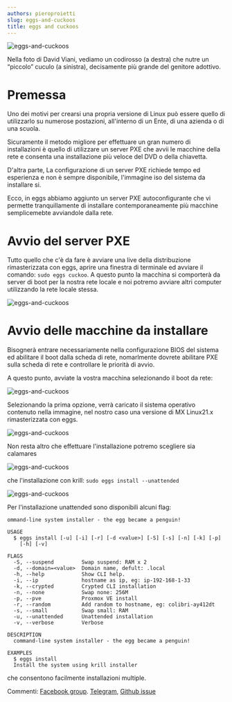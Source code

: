 ```yaml
---
authors: pieroproietti
slug: eggs-and-cuckoos
title: eggs and cuckoos
---
```


![eggs-and-cuckoos](/images/eggs-and-cuckoos/cuckoo.jpg)

Nella foto di David Viani, vediamo un codirosso (a destra) che nutre un “piccolo” cuculo (a sinistra), decisamente più grande del genitore adottivo.

# Premessa

Uno dei motivi per crearsi una propria versione di Linux può essere quello di utilizzarlo su numerose postazioni, all'interno di un Ente, di una azienda o di una scuola.

Sicuramente il metodo migliore per effettuare un gran numero di installazioni è quello di utilizzare un server PXE che avvii le macchine della rete e consenta una installazione più veloce del DVD o della chiavetta. 

D'altra parte, La configurazione di un server PXE richiede tempo ed esperienza e non è sempre disponibile, l'immagine iso del sistema da installare si.

Ecco, in eggs abbiamo aggiunto un server PXE autoconfigurante che vi permette tranquillamente di installare contemporaneamente più macchine semplicemebte avviandole dalla rete.

# Avvio del server PXE

Tutto quello che c'è da fare è avviare una live della distribuzione rimasterizzata con eggs, aprire una finestra di terminale ed avviare il comando: ```sudo eggs cuckoo```. A questo punto la macchina si comporterà da server di boot per la nostra rete locale e noi potremo avviare altri computer utilizzando la rete locale stessa.

![eggs-and-cuckoos](/images/eggs-and-cuckoos/cuckoo-server.png)

# Avvio delle macchine da installare

Bisognerà entrare necessariamente nella configurazione BIOS del sistema ed abilitare il boot dalla scheda di rete, nomarlmente dovrete abilitare PXE sulla scheda di rete e controllare le priorità di avvio. 

A questo punto, avviate la vostra macchina selezionando il boot da rete:

![eggs-and-cuckoos](/images/eggs-and-cuckoos/cuckoo-client.png)

Selezionando la prima opzione, verrà caricato il sistema operativo contenuto nella immagine, nel nostro caso una versione di MX Linux21.x rimasterizzata con eggs.

![eggs-and-cuckoos](/images/eggs-and-cuckoos/cuckoo-client-started.png)

Non resta altro che effettuare l'installazione potremo scegliere sia calamares

![eggs-and-cuckoos](/images/eggs-and-cuckoos/cuckoo-client-calamares.png)


 che l'installazione con krill: ```sudo eggs install --unattended```

![eggs-and-cuckoos](/images/eggs-and-cuckoos/cuckoo-client-krill.png)

Per l'installazione unattended sono disponibili alcuni flag:

```
ommand-line system installer - the egg became a penguin!

USAGE
  $ eggs install [-u] [-i] [-r] [-d <value>] [-S] [-s] [-n] [-k] [-p]
    [-h] [-v]

FLAGS
  -S, --suspend         Swap suspend: RAM x 2
  -d, --domain=<value>  Domain name, defult: .local
  -h, --help            Show CLI help.
  -i, --ip              hostname as ip, eg: ip-192-168-1-33
  -k, --crypted         Crypted CLI installation
  -n, --none            Swap none: 256M
  -p, --pve             Proxmox VE install
  -r, --random          Add random to hostname, eg: colibri-ay412dt
  -s, --small           Swap small: RAM
  -u, --unattended      Unattended installation
  -v, --verbose         Verbose

DESCRIPTION
  command-line system installer - the egg became a penguin!

EXAMPLES
  $ eggs install
  Install the system using krill installer

```
che consentono facilmente installazioni multiple.

Commenti: [Facebook group](https://www.facebook.com/groups/128861437762355). [Telegram](https://t.me/penguins_eggs), [Github issue](https://github.com/pieroproietti/penguins-eggs/issues)

